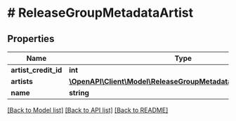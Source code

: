 # # ReleaseGroupMetadataArtist

## Properties

Name | Type | Description | Notes
------------ | ------------- | ------------- | -------------
**artist_credit_id** | **int** |  | [optional]
**artists** | [**\OpenAPI\Client\Model\ReleaseGroupMetadataArtistArtistsInner[]**](ReleaseGroupMetadataArtistArtistsInner.md) |  | [optional]
**name** | **string** |  | [optional]

[[Back to Model list]](../../README.md#models) [[Back to API list]](../../README.md#endpoints) [[Back to README]](../../README.md)
